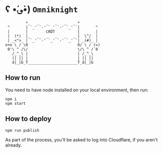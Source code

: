 # ʕ •́؈•̀) `Omniknight`


```
         *_   _   _   _   _   _ *
 ^       | `_' `-' `_' `-' `_' `|       ^
 |       |        CRDT          |       |
 |  (*)  |_   _   _   _   _   _ |  \^/  |
 | _<">_ | `_' `-' `_' `-' `_' `| _(#)_ |
o+o \ / \0                      0/ \ / (=)
 0'\ ^ /\/                      \/\ ^ /`0
   /_^_\ |                      | /_^_\
   || || |                      | || ||
   d|_|b_T______________________T_d|_|b
```

## How to run

You need to have node installed on your local environment, then run:

```
npm i
npm start
```

## How to deploy

```
npm run publish
```

As part of the process, you'll be asked to log into Cloudflare, if you aren't already.